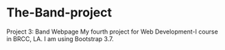 # The-Band-project
Project 3: Band Webpage
My fourth project for Web Development-I course in BRCC, LA. I am using Bootstrap 3.7. 

